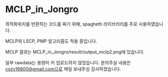 ﻿# MCLP_in_Jongro
최적화위치를 반환하는 코드를 짜기 위해, spaghetti 라이브러리를 주로 사용하였습니다. 


MCLP외 LSCP, PMP 알고리즘도 적용 중입니다.

MCLP 결과는 MCLP_in_Jongro/result/output_mclp2.png에 있습니다.

일부 rawdata는 용량이 커 업로드하지 않았습니다.
문의주실 내용은 cozy16800@gmail.com으로 메일 보내주심 감사하겠습니다.
